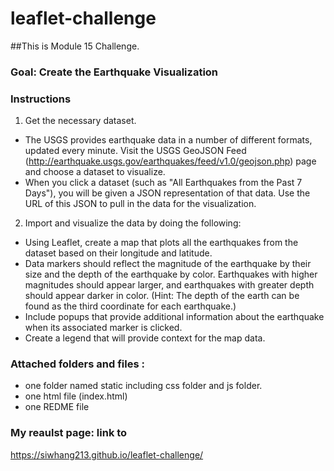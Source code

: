 # leaflet-challenge
##This is Module 15 Challenge.  

### Goal: Create the Earthquake Visualization
### Instructions
1. Get the necessary dataset. 
* The USGS provides earthquake data in a number of different formats, updated every minute. Visit the USGS GeoJSON Feed
(http://earthquake.usgs.gov/earthquakes/feed/v1.0/geojson.php) page and choose a dataset to visualize.
* When you click a dataset (such as "All Earthquakes from the Past 7 Days"), you will be given a JSON representation of that data. Use the URL of this JSON to
pull in the data for the visualization.
2. Import and visualize the data by doing the following:
* Using Leaflet, create a map that plots all the earthquakes from the dataset based on their longitude and latitude.
* Data markers should reflect the magnitude of the earthquake by their size and the depth of the earthquake by color. Earthquakes with higher
magnitudes should appear larger, and earthquakes with greater depth should appear darker in color.
(Hint: The depth of the earth can be found as the third coordinate for each earthquake.)
* Include popups that provide additional information about the earthquake when its associated marker is clicked.
* Create a legend that will provide context for the map data.
  
### Attached folders and files :
* one folder named static including css folder and js folder. 
* one html file (index.html) 
* one REDME file
  
### My reaulst page: link to
https://siwhang213.github.io/leaflet-challenge/
